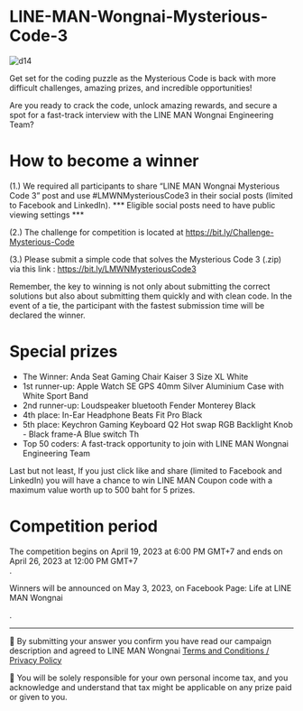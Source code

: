 # LINE-MAN-Wongnai-Mysterious-Code-3

![d14](https://user-images.githubusercontent.com/108649272/232711244-f2639b24-6ca6-4a25-b91c-7f91af31edf0.png)

Get set for the coding puzzle as the Mysterious Code is back with more difficult challenges, amazing prizes, and incredible opportunities!

Are you ready to crack the code, unlock amazing rewards, and secure a spot for a fast-track interview with the LINE MAN Wongnai Engineering Team?

# How to become a winner

(1.) We required all participants to share “LINE MAN Wongnai Mysterious Code 3” post and use #LMWNMysteriousCode3 in their social posts (limited to Facebook and LinkedIn). 
*** Eligible social posts need to have public viewing settings ***

(2.) The challenge for competition is located at https://bit.ly/Challenge-Mysterious-Code

(3.) Please submit a simple code that solves the Mysterious Code 3 (.zip) via this link : https://bit.ly/LMWNMysteriousCode3

Remember, the key to winning is not only about submitting the correct solutions but also about submitting them quickly and with clean code. In the event of a tie, the participant with the fastest submission time will be declared the winner. 

# Special prizes

- The Winner: Anda Seat Gaming Chair Kaiser 3 Size XL White
- 1st runner-up: Apple Watch SE GPS 40mm Silver Aluminium Case with White Sport Band
- 2nd runner-up: Loudspeaker bluetooth Fender Monterey Black 
- 4th place: In-Ear Headphone Beats Fit Pro Black
- 5th place: Keychron Gaming Keyboard Q2 Hot swap RGB Backlight Knob - Black frame-A Blue switch Th
- Top 50 coders: A fast-track opportunity to join with LINE MAN Wongnai Engineering Team

Last but not least, If you just click like and share (limited to Facebook and LinkedIn) you will have a chance to win LINE MAN Coupon code with a maximum value worth up to 500 baht for 5 prizes.

# Competition period

The competition begins on April 19, 2023 at 6:00 PM GMT+7 and ends on April 26, 2023 at 12:00 PM GMT+7  
.

Winners will be announced on May 3, 2023, on Facebook Page: Life at LINE MAN Wongnai 

.

--------
📍 By submitting your answer you confirm you have read our campaign description and agreed to LINE MAN Wongnai [Terms and Conditions / Privacy Policy](https://drive.google.com/file/d/1QiaIjw3qK8jct17vMdLaBBwOJ6E6XeE1/view?usp=sharing)


📍 You will be solely responsible for your own personal income tax, and you acknowledge and understand that tax might be applicable on any prize paid or given to you. 
